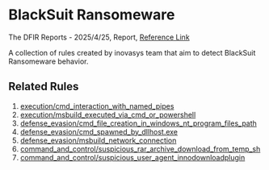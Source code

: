 
# BlackSuit Ransomeware

The DFIR Reports - 2025/4/25, Report, [Reference Link](https://thedfirreport.com/2025/03/31/fake-zoom-ends-in-blacksuit-ransomware/)

A collection of rules created by inovasys team that aim to detect BlackSuit Ransomeware behavior.

## Related Rules

1. [execution/cmd_interaction_with_named_pipes](https://github.com/Inovasys-CS/EDI/tree/main/emulation_and_detection/execution/cmd_interaction_with_named_pipes)
2. [execution/msbuild_executed_via_cmd_or_powershell](https://github.com/Inovasys-CS/EDI/tree/main/emulation_and_detection/execution/msbuild_executed_via_cmd_or_powershell)
3. [defense_evasion/cmd_file_creation_in_windows_nt_program_files_path](https://github.com/Inovasys-CS/EDI/tree/main/emulation_and_detection/defense_evasion/cmd_file_creation_in_windows_nt_program_files_path)
4. [defense_evasion/cmd_spawned_by_dllhost.exe](https://github.com/Inovasys-CS/EDI/tree/main/emulation_and_detection/defense_evasion/cmd_spawned_by_dllhost.exe)
5. [defense_evasion/msbuild_network_connection](https://github.com/Inovasys-CS/EDI/tree/main/emulation_and_detection/defense_evasion/msbuild_network_connection)
6. [command_and_control/suspicious_rar_archive_download_from_temp_sh](https://github.com/Inovasys-CS/EDI/tree/main/emulation_and_detection/command_and_control/suspicious_rar_archive_download_from_temp_sh)
7. [command_and_control/suspicious_user_agent_innodownloadplugin](https://github.com/Inovasys-CS/EDI/tree/main/emulation_and_detection/command_and_control/suspicious_user_agent_innodownloadplugin)

